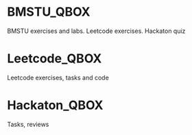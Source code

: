 # BMSTU_QBOX
BMSTU exercises and labs. Leetcode exercises. Hackaton quiz
# Leetcode_QBOX
Leetcode exercises, tasks and code
# Hackaton_QBOX
Tasks, reviews
